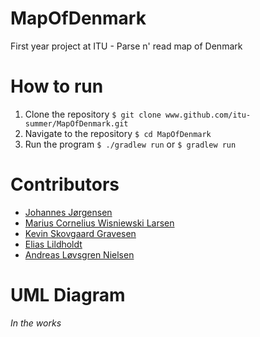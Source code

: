 # MapOfDenmark
First year project at ITU - Parse n' read map of Denmark 

# How to run
1. Clone the repository `$ git clone www.github.com/itu-summer/MapOfDenmark.git`
2. Navigate to the repository `$ cd MapOfDenmark`
3. Run the program `$ ./gradlew run` or `$ gradlew run`

# Contributors
- [Johannes Jørgensen](https://github.com/johannes67890)
- [Marius Cornelius Wisniewski Larsen](https://github.com/MessiGames30)
- [Kevin Skovgaard Gravesen](https://github.com/Hopsasasa)
- [Elias Lildholdt](https://github.com/Spurberino)
- [Andreas Løvsgren Nielsen](https://github.com/AndreasLN)

# UML Diagram
_In the works_
